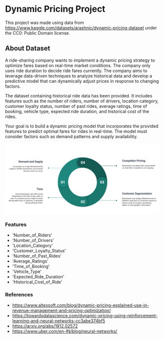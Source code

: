 # Dynamic Pricing Project

This project was made using data from https://www.kaggle.com/datasets/arashnic/dynamic-pricing-dataset under the CC0: Public Domain license.

## About Dataset
A ride-sharing company wants to implement a dynamic pricing strategy to optimize fares based on real-time market conditions. The company only uses ride duration to decide ride fares currently. The company aims to leverage data-driven techniques to analyze historical data and develop a predictive model that can dynamically adjust prices in response to changing factors.

The dataset containing historical ride data has been provided. It includes features such as the number of riders, number of drivers, location category, customer loyalty status, number of past rides, average ratings, time of booking, vehicle type, expected ride duration, and historical cost of the rides.

Your goal is to build a dynamic pricing model that incorporates the provided features to predict optimal fares for rides in real-time. The model must consider factors such as demand patterns and supply availability.

![Dynamic Pricing Image](./Resources/Images/dynamic-pricing-machine-learning-strategies-examples.png)

### Features
- 'Number_of_Riders'
- 'Number_of_Drivers'
- 'Location_Category'
- 'Customer_Loyalty_Status'
- 'Number_of_Past_Rides'
- 'Average_Ratings'
- 'Time_of_Booking'
- 'Vehicle_Type'
- 'Expected_Ride_Duration'
- 'Historical_Cost_of_Ride'

### References
- https://www.altexsoft.com/blog/dynamic-pricing-explained-use-in-revenue-management-and-pricing-optimization/
- https://towardsdatascience.com/dynamic-pricing-using-reinforcement-learning-and-neural-networks-cc3abe374bf5
- https://arxiv.org/abs/1912.02572
- https://www.uber.com/en-IN/blog/neural-networks/

